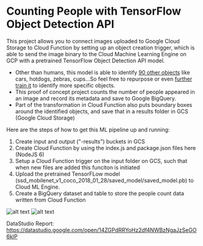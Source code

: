 # Counting People with TensorFlow Object Detection API

This project allows you to connect images uploaded to Google Cloud Storage to Cloud Function by setting up an object creation trigger, which is able to send the image binary to the Cloud Machine Learning Engine on GCP with a pretrained TensorFlow Object Detection API model.
- Other than humans, this model is able to identify [90 other objects](https://github.com/tensorflow/models/blob/master/research/object_detection/data/mscoco_label_map.pbtxt) like cars, hotdogs, zebras, cups...So feel free to repurpose or even [further train it](https://cloud.google.com/blog/products/gcp/training-an-object-detector-using-cloud-machine-learning-engine) to identify more specific objects.
- This proof of concept project counts the number of people appeared in an image and record its metadata and save to Google BigQuery.
- Part of the transformation in Cloud Function also puts boundary boxes around the identified objects, and save that in a results folder in GCS (Google Cloud Storage)

Here are the steps of how to get this ML pipeline up and running:

1. Create input and output ("-results") buckets in GCS 
2. Create Cloud Function by using the index.js and package.json files here (NodeJS 6)
3. Setup a Cloud Function trigger on the input folder on GCS, such that when new files are added this funciton is initiated
4. Upload the pretrained TensorFLow model (ssd_mobilenet_v1_coco_2018_01_28/saved_model/saved_model.pb) to Cloud ML Engine.
5. Create a BigQuery dataset and table to store the people count data written from Cloud Function

![alt text](https://github.com/tingtingtwice/object-detection-tensorflow-on-mle/blob/master/couple.jpg)
![alt text](https://github.com/tingtingtwice/object-detection-tensorflow-on-mle/blob/master/frisbee.jpg)

DataStudio Report: https://datastudio.google.com/open/14ZGPdRRYoHz2df4NWBzNgaJzSeGO6kIP
